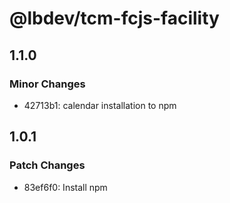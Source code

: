 # @lbdev/tcm-fcjs-facility

## 1.1.0

### Minor Changes

- 42713b1: calendar installation to npm

## 1.0.1

### Patch Changes

- 83ef6f0: Install npm
